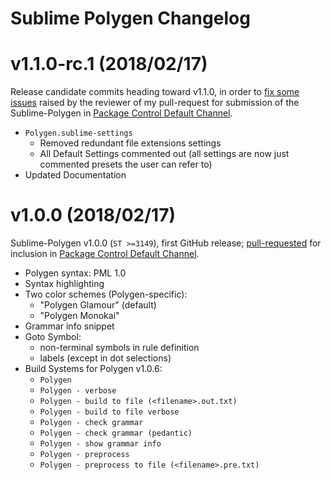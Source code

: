 # Sublime Polygen Changelog

# v1.1.0-rc.1 (2018/02/17)

Release candidate commits heading toward v1.1.0, in order to [fix some issues] raised by the reviewer of my pull-request for submission of the Sublime-Polygen in [Package Control Default Channel].

- `Polygen.sublime-settings`
    + Removed redundant file extensions settings
    + All Default Settings commented out (all settings are now just commented presets the user can refer to)
- Updated Documentation


[fix some issues]: https://github.com/wbond/package_control_channel/pull/6948#issuecomment-374080071

# v1.0.0 (2018/02/17)

Sublime-Polygen v1.0.0 (`ST >=3149`), first GitHub release; [pull-requested] for inclusion in [Package Control Default Channel].

- Polygen syntax: PML 1.0
- Syntax highlighting
- Two color schemes (Polygen-specific):
    + "Polygen Glamour" (default)
    + "Polygen Monokai"
- Grammar info snippet
- Goto Symbol:
    + non-terminal symbols in rule definition
    + labels (except in dot selections)
- Build Systems for Polygen v1.0.6:
    + `Polygen`
    + `Polygen - verbose`
    + `Polygen - build to file (<filename>.out.txt)`
    + `Polygen - build to file verbose`
    + `Polygen - check grammar`
    + `Polygen - check grammar (pedantic)`
    + `Polygen - show grammar info`
    + `Polygen - preprocess`
    + `Polygen - preprocess to file (<filename>.pre.txt)`


[Package Control Default Channel]: https://github.com/wbond/package_control_channel

[pull-requested]: https://github.com/wbond/package_control_channel/pull/6948